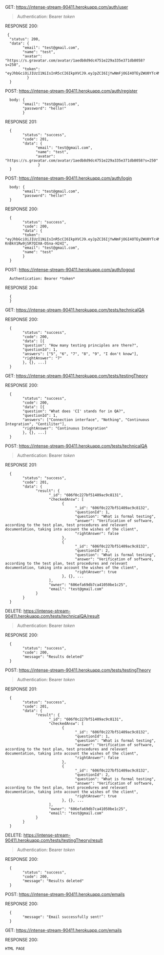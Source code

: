GET: https://intense-stream-90411.herokuapp.com/auth/user

> Authentication: Bearer _token_

RESPONSE 200:

>

     {
      "status": 200,
      "data": {
            "email": "test@gmail.com",
            "name": "test",
            "avatar": "https://s.gravatar.com/avatar/1aedb8d9dc4751e229a335e371db8058?s=250",
            "token": "eyJhbGciOiJIUzI1NiIsInR5cCI6IkpXVCJ9.eyJpZCI6IjYwNmFjOGI4OTEyZWU0YTc4M2YzZWNmOSIsImlhdCI6MTYxNzYxMTE2MywiZXhwIjoxNjE3NjE4MzYzfQ.QUge2wSHuzmPSDMobEdn7jmRv4HzxNaXMynZAdpyqnE"
              }
      }

POST: https://intense-stream-90411.herokuapp.com/auth/register

>

      body: {
            "email": "test@gmail.com",
            "password": "hello!"
            }

RESPONSE 201:

>

      {
            "status": "success",
            "code": 201,
            "data": {
                  "email": "test@gmail.com",
                  "name": "test",
                  "avatar": "https://s.gravatar.com/avatar/1aedb8d9dc4751e229a335e371db8058?s=250"
                   }
      }

POST: https://intense-stream-90411.herokuapp.com/auth/login

>

      body: {
            "email": "test@gmail.com",
            "password": "hello!"
      }

RESPONSE 200:

>

      {
            "status": "success",
            "code": 200,
            "data": {
            "token": "eyJhbGciOiJIUzI1NiIsInR5cCI6IkpXVCJ9.eyJpZCI6IjYwNmFjOGI4OTEyZWU0YTc4M2YzZWNmOSIsImlhdCI6MTYxNzYxMTAyOSwiZXhwIjoxNjE3NjE4MjI5fQ.B4ZQgV6hrZp8RhR-KnBkV1Rw9jSR7QIXA-OSna-H24I",
            "email": "test@gmail.com",
            "name": "test"
            }
      }

POST: https://intense-stream-90411.herokuapp.com/auth/logout

>

      Authentication: Bearer *token*

RESPONSE 204:

>

      {
      }

GET: https://intense-stream-90411.herokuapp.com/tests/technicalQA

RESPONSE 200:

>

      {
            "status": "success",
            "code": 200,
            "data": [{
            "question": "How many testing principles are there?",
            "questionId": 1,
            "answers": ["5", "6", "7", "8", "9", "I don't know"],
            "rightAnswer": "7"
            }, {}, ...]
      }

GET: https://intense-stream-90411.herokuapp.com/tests/testingTheory

RESPONSE 200:

>

      {
            "status": "success",
            "code": 200,
            "data": [{
            "question": "What does 'CI' stands for in QA?",
            "questionId": 1,
            "answers": ["Connection interface", "Nothing", "Continuous Integration", "Centiliter"],
            "rightAnswer": "Continuous Integration"
            }, {}, ...]
      }

POST: https://intense-stream-90411.herokuapp.com/tests/technicalQA

> Authentication: Bearer _token_

RESPONSE 201:

>

      {
            "status": "success",
            "code": 201,
            "data": {
                  "result": {
                        "_id": "606f0c227bf51409ac9c8131",
                        "checkedAnsw": [
                              {
                                    "_id": "606f0c227bf51409ac9c8132",
                                    "questionId": 1,
                                    "question": "What is formal testing",
                                    "answer": "Verification of software, according to the test plan, test procedures and relevant documentation, taking into account the wishes of the client",
                                    "rightAnswer": false
                              },
                              {
                                    "_id": "606f0c227bf51409ac9c8132",
                                    "questionId": 2,
                                    "question": "What is formal testing",
                                    "answer": "Verification of software, according to the test plan, test procedures and relevant documentation, taking into account the wishes of the client",
                                    "rightAnswer": true
                              }, {}, ...
                        ],
                        "owner": "606efa69db7ca41050be1c25",
                        "email": "test@gmail.com"
                  }
            }
      }

DELETE: https://intense-stream-90411.herokuapp.com/tests/technicalQA/result

> Authentication: Bearer _token_

RESPONSE 200:

>

      {
            "status": "success",
            "code": 200,
            "message": "Results deleted"
      }

POST: https://intense-stream-90411.herokuapp.com/tests/testingTheory

> Authentication: Bearer _token_

RESPONSE 201:

>

      {
            "status": "success",
            "code": 201,
            "data": {
                  "result": {
                        "_id": "606f0c227bf51409ac9c8131",
                        "checkedAnsw": [
                              {
                                    "_id": "606f0c227bf51409ac9c8132",
                                    "questionId": 1,
                                    "question": "What is formal testing",
                                    "answer": "Verification of software, according to the test plan, test procedures and relevant documentation, taking into account the wishes of the client",
                                    "rightAnswer": false
                              },
                              {
                                    "_id": "606f0c227bf51409ac9c8132",
                                    "questionId": 2,
                                    "question": "What is formal testing",
                                    "answer": "Verification of software, according to the test plan, test procedures and relevant documentation, taking into account the wishes of the client",
                                    "rightAnswer": true
                              }, {}, ...
                        ],
                        "owner": "606efa69db7ca41050be1c25",
                        "email": "test@gmail.com"
                  }
            }
      }

DELETE: https://intense-stream-90411.herokuapp.com/tests/testingTheory/result

> Authentication: Bearer _token_

RESPONSE 200:

>

      {
            "status": "success",
            "code": 200,
            "message": "Results deleted"
      }

POST: https://intense-stream-90411.herokuapp.com/emails

RESPONSE 200:

>

      {
            "message": "Email successfully sent!"
      }

GET: https://intense-stream-90411.herokuapp.com/emails

RESPONSE 200:

>

    HTML PAGE

